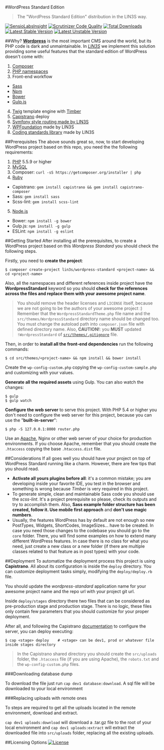 #WordPress Standard Edition
> The "WordPress Standard Edition" distribution in the LIN3S way.

[![SensioLabsInsight](https://insight.sensiolabs.com/projects/b43b0be1-d2b5-44a1-8d4b-a556848129a5/mini.png)](https://insight.sensiolabs.com/projects/b43b0be1-d2b5-44a1-8d4b-a556848129a5)
[![Scrutinizer Code Quality](https://scrutinizer-ci.com/g/LIN3S/WordpressStandard/badges/quality-score.png?b=master)](https://scrutinizer-ci.com/g/LIN3S/WordpressStandard/?branch=master)
[![Total Downloads](https://poser.pugx.org/lin3s/wordpress-standard/downloads)](https://packagist.org/packages/lin3s/wordpress-standard)
&nbsp;&nbsp;&nbsp;&nbsp;
[![Latest Stable Version](https://poser.pugx.org/lin3s/wordpress-standard/v/stable.svg)](https://packagist.org/packages/lin3s/wordpress-standard)
[![Latest Unstable Version](https://poser.pugx.org/lin3s/wordpress-standard/v/unstable.svg)](https://packagist.org/packages/lin3s/wordpress-standard)

##Why?
[**Wordpress**][1] is the most important CMS around the world, but its PHP code is dark and unmaintainable. In
[*LIN3S*][2] we implement this solution providing some useful features that the standard edition of WordPress doesn't
come with:

1. [Composer][3]
2. [PHP namespaces][4]
3. Front-end workflow
 * [Sass][5]
 * [Npm][6]
 * [Bower][7]
 * [Gulp.js][8]
4. [Twig][9] template engine with [Timber][10]
5. [Capistrano][11] deploy
6. [Symfony style routing made by LIN3S][12]
7. [WPFoundation][13] made by LIN3S
8. [Coding standards library][14] made by LIN3S

##Prerequisites
The above sounds great so, now, to start developing WordPress project based on this repo, you need the the following
requirements:

1. [PHP][15] 5.5.9 or higher
2. [MySQL][16]
3. Composer: `curl -sS https://getcomposer.org/installer | php`
4. [Ruby][17]
  * Capistrano: `gem install capistrano && gem install capistrano-composer`
  * Sass: `gem install sass`
  * Scss-lint: `gem install scss-lint`
5. [Node.js][18]
  * Bower: `npm install -g bower`
  * Gulp.js: `npm install -g gulp`
  * ESLint: `npm install -g eslint`

##Getting Started
After installing all the prerequisites, to create a WordPress project based on this *Wordpress Standard* you should
check the following steps.

Firstly, you need to **create the project**:
```
$ composer create-project lin3s/wordpress-standard <project-name> && cd <project-name>
```
Also, all the namespaces and different references inside project have the **WordpressStandard** keyword so you should
**check for the references across the files and replace them with your awesome project name**.
> You should remove the header licenses and `LICENSE` itself, because we are not going to be the authors of your
 awesome project :)
> Remember that the `WordpressStandardTheme.php` file name and the `src/themes/WordpressStandard` directory name
should be changed too.
> You must change the autoload path into `composer.json` file with defined directory name.
> Also, **CAUTION!**: you **MUST** updated `!WordpressStandard` of [`src/themes/.gitignore`][19] file.

Then, in order to **install all the front-end dependencies** run the following commands:
```
$ cd src/themes/<project-name> && npm install && bower install
```
Create the `wp-config-custom.php` copying the `wp-config-custom-sample.php` and customizing with your values.

**Generate all the required assets** using Gulp. You can also watch the changes:
```
$ gulp
$ gulp watch
```
**Configure the web server** to serve this project. With PHP 5.4 or higher you don't need to configure the web server
for this project, because you can use the "**built-in-server**":
```
$ php -S 127.0.0.1:8000 router.php
```

Use an [Apache][20], Nginx or other web server of your choice for production environments. If you choose Apache,
remember that you should create the `.htaccess` copying the base `.htaccess.dist` file.

##Considerations
If all goes well you should have your project on top of WordPress Standard running like a charm. However, there are
few tips that you should read.

* **Activate all yours plugins before all**: it's a common mistake; you are developing inside your favorite IDE, you
test in the browser and something is wrong because *Timber* is very required in this project.
* To generate simple, clean and maintainable Sass code you should use the *scss-lint*. It's a project prerequisite so
please, check its outputs and try to accomplish them. Also, **Sass example folder structure has been created,
follow it. Use mobile first approach** and **don't use magic numbers**.
* Usually, the features WordPress has by default are not enough so new PostTypes, Widgets, ShortCodes, ImageSizes...
have to be created. In case you need those changes to the codebase you should go to the `core` folder. There, you will
find some examples on how to extend many different WordPress features. In case there is no class for what you need, just
create a new class or a new folder (if there are multiple classes related to that feature as in post types) with your
code.

##Deployment
To automatize the deployment process this project is using **Capistrano**. All about its configuration is inside the
`deploy` directory. You can customize deployment tasks simply, modifying the `deploy/deploy.rb` file.

You should update the *wordpress-standard* application name for your awesome project name and the repo url with your
project git url.

Inside `deploy/stages` directory there two files that can be considered as pre-production stage and production stage.
There is no logic, these files only contain few parameters that you should customize for your proper deployment.

After all, and following the Capistrano [documentation][11] to configure the server, you can deploy executing:
```
$ cap <stage> deploy    # <stage> can be dev1, prod or whatever file inside stages directory
```

> In the Capistrano shared directory you should create the `src/uploads` folder, the `.htaccess` file (if you are using
Apache), the `robots.txt` and the `wp-config-custom.php` files.

###Downloading database dump

To download the file just run `cap dev1 database:download`. A sql file will be downloaded to your local environment

###Replacing uploads with remote ones
 
To steps are required to get all the uploads located in the remote environment, download and extract.

`cap dev1 uploads:download` will download a .tar.gz file to the root of your local environment and 
`cap dev1 uploads:extract` will extract the downloaded file into `src/uploads` folder, replacing all the existing 
uploads. 

##Licensing Options
[![License](https://poser.pugx.org/lin3s/wordpress-standard/license.svg)](https://github.com/LIN3S/WordpressStandard/blob/master/LICENSE)

[1]: https://wordpress.org/
[2]: http://lin3s.com
[3]: https://getcomposer.org/
[4]: http://php.net/manual/en/language.namespaces.php
[5]: http://sass-lang.com/
[6]: https://www.npmjs.com/
[7]: http://bower.io/
[8]: http://gulpjs.com/
[9]: http://twig.sensiolabs.org/
[10]: http://upstatement.com/timber/
[11]: http://capistranorb.com/
[12]: https://github.com/LIN3S/WPRouting
[13]: https://github.com/LIN3S/WPFoundation
[14]: https://github.com/LIN3S/CS
[15]: http://php.net
[16]: http://dev.mysql.com/downloads/
[17]: https://www.ruby-lang.org/en/downloads/
[18]: https://nodejs.org/download/
[19]: https://github.com/LIN3S/WordpressStandard/blob/master/src/themes/.gitignore#L13
[20]: http://httpd.apache.org/
